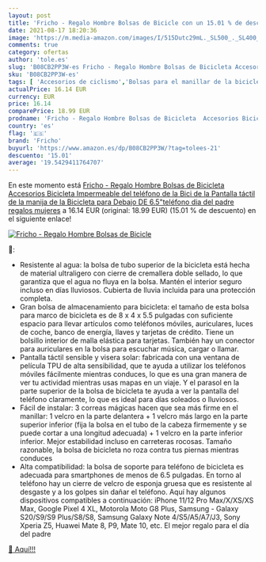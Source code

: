 ```yaml
---
layout: post
title: 'Fricho - Regalo Hombre Bolsas de Bicicle con un 15.01 % de descuento'
date: 2021-08-17 18:20:36
image: 'https://m.media-amazon.com/images/I/515Dutc29mL._SL500_._SL400_.jpg'
comments: true
category: ofertas
author: 'tole.es'
slug: 'B08CB2PP3W-es Fricho - Regalo Hombre Bolsas de Bicicleta Accesorios...'
sku: 'B08CB2PP3W-es'
tags: [ 'Accesorios de ciclismo','Bolsas para el manillar de la bicicleta','Bolsas, mochilas y alforjas de ciclismo','Ciclismo','Deportes y aire libre','Ropa y equipo para deportes','bicicleta','fricho', ]
actualPrice: 16.14 EUR
currency: EUR
price: 16.14
comparePrice: 18.99 EUR
prodname: 'Fricho - Regalo Hombre Bolsas de Bicicleta  Accesorios Bicicleta Impermeable del teléfono de la Bici de la Pantalla táctil de la manija de la Bicicleta para Debajo DE 6.5"teléfono dia del padre regalos mujeres'
country: 'es'
flag: '🇪🇸'
brand: 'Fricho'
buyurl: 'https://www.amazon.es/dp/B08CB2PP3W/?tag=tolees-21'
descuento: '15.01'
average: '19.5429411764707'
---
```


En este momento está [Fricho - Regalo Hombre Bolsas de Bicicleta  Accesorios Bicicleta Impermeable del teléfono de la Bici de la Pantalla táctil de la manija de la Bicicleta para Debajo DE 6.5"teléfono dia del padre regalos mujeres](https://www.amazon.es/dp/B08CB2PP3W/?tag=tolees-21) a 16.14 EUR (original: 18.99 EUR) (15.01 %  de descuento) en el siguiente enlace!

[![Fricho - Regalo Hombre Bolsas de Bicicle](https://m.media-amazon.com/images/I/515Dutc29mL._SL500_._SL400_.jpg)](https://www.amazon.es/dp/B08CB2PP3W/?tag=tolees-21)

🔎:

- Resistente al agua: la bolsa de tubo superior de la bicicleta está hecha de material ultraligero con cierre de cremallera doble sellado, lo que garantiza que el agua no fluya en la bolsa. Mantén el interior seguro incluso en días lluviosos. Cubierta de lluvia incluida para una protección completa.
- Gran bolsa de almacenamiento para bicicleta: el tamaño de esta bolsa para marco de bicicleta es de 8 x 4 x 5.5 pulgadas con suficiente espacio para llevar artículos como teléfonos móviles, auriculares, luces de coche, banco de energía, llaves y tarjetas de crédito. Tiene un bolsillo interior de malla elástica para tarjetas. También hay un conector para auriculares en la bolsa para escuchar música, cargar o llamar.
- Pantalla táctil sensible y visera solar: fabricada con una ventana de película TPU de alta sensibilidad, que te ayuda a utilizar los teléfonos móviles fácilmente mientras conduces, lo que es una gran manera de ver tu actividad mientras usas mapas en un viaje. Y el parasol en la parte superior de la bolsa de bicicleta te ayuda a ver la pantalla del teléfono claramente, lo que es ideal para días soleados o lluviosos.
- Fácil de instalar: 3 correas mágicas hacen que sea más firme en el manillar: 1 velcro en la parte delantera + 1 velcro más largo en la parte superior inferior (fija la bolsa en el tubo de la cabeza firmemente y se puede cortar a una longitud adecuada) + 1 velcro en la parte inferior inferior. Mejor estabilidad incluso en carreteras rocosas. Tamaño razonable, la bolsa de bicicleta no roza contra tus piernas mientras conduces
- Alta compatibilidad: la bolsa de soporte para teléfono de bicicleta es adecuada para smartphones de menos de 6.5 pulgadas. En torno al teléfono hay un cierre de velcro de esponja gruesa que es resistente al desgaste y a los golpes sin dañar el teléfono. Aquí hay algunos dispositivos compatibles a continuación: iPhone 11/12 Pro Max/X/XS/XS Max, Google Pixel 4 XL, Motorola Moto G8 Plus, Samsung - Galaxy S20/S9/S9 Plus/S8/S8, Samsung Galaxy Note 4/S5/A5/A7/J3, Sony Xperia Z5, Huawei Mate 8, P9, Mate 10, etc. El mejor regalo para el día del padre

[🛒 Aquí!!!](https://www.amazon.es/dp/B08CB2PP3W/?tag=tolees-21)
